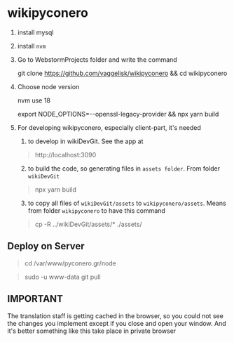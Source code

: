 # wikipyconero

1. install mysql 


2. install `nvm`


3. Go to WebstormProjects folder and write the command


    git clone https://github.com/vaggelisk/wikipyconero && cd wikipyconero

4. Choose node version


    nvm use 18

    export NODE_OPTIONS=--openssl-legacy-provider && npx yarn build

5. For developing wikipyconero, especially client-part, it's needed 
   
   1. to develop in wikiDevGit. See the app at
   > http://localhost:3090
   2. to build the code, so generating files in `assets folder`. From folder `wikiDevGit`
   > npx yarn build
   3. to copy all files of `wikiDevGit/assets` to `wikipyconero/assets`. Means from folder `wikipyconero` 
to have this command
   > cp -R ../wikiDevGit/assets/*  ./assets/




## Deploy on Server

   >  cd /var/www/pyconero.gr/node

   >  sudo -u www-data git pull

## IMPORTANT 

The translation staff is getting cached in the browser, so you could not see the changes
you implement except if you close and open your window. And it's better something like
this take place in private browser
